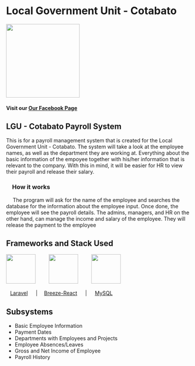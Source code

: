 # Local Government Unit - Cotabato

<img src="https://cest-inc.com/wp-content/uploads/2020/05/Cotabato_City.svg-1024x1024.png" width="200" />

#### Visit our [Our Facebook Page](https://www.facebook.com/CotabatoCityLGU/)

## LGU - Cotabato Payroll System

This is for a payroll management system that is created for the Local Government Unit - Cotabato. The system will take a look at the employee names, as well as the department they are working at. Everything about the basic information of the empoyee together with his/her information that is relevant to the company. With this in mind, it will be easier for HR to view their payroll and release their salary.

### &emsp;How it works
&emsp; The program will ask for the name of the employee and searches the database for the information about the employee input. Once done, the employee will see the payroll details. The admins, managers, and HR on the other hand, can manage the income and salary of the employee. They will release the payment to the employee

## Frameworks and Stack Used
<img src="https://logospng.org/download/laravel/logo-laravel-1024.png" width="80" /> &emsp; &emsp;<img src="https://avatars.githubusercontent.com/u/6954821?v=4&s=160" width="80" /> &emsp; &emsp;<img src="https://cdn.freebiesupply.com/logos/large/2x/mysql-5-logo-png-transparent.png" width="80" />

&ensp; [Laravel](https://laravel.com/)  &emsp; |&emsp; [Breeze-React](http://breeze.github.io/doc-main/) &emsp;  | &emsp;  [MySQL](https://www.mysql.com/)

## Subsystems
* Basic Employee Information
* Payment Dates
* Departments with Employees and Projects
* Employee Absences/Leaves
* Gross and Net Income of Employee
* Payroll History
